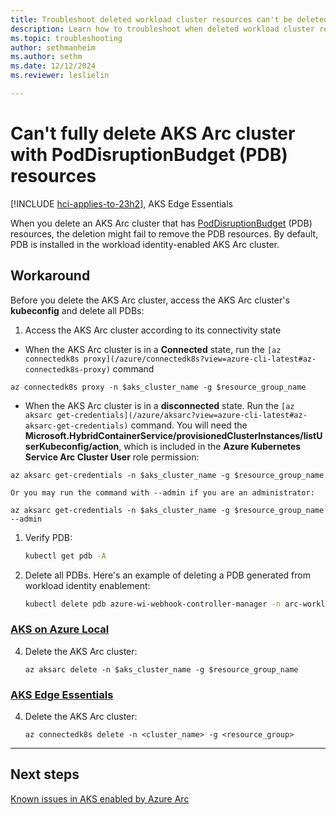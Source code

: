```yaml
---
title: Troubleshoot deleted workload cluster resources can't be deleted
description: Learn how to troubleshoot when deleted workload cluster resources can't be deleted.
ms.topic: troubleshooting
author: sethmanheim
ms.author: sethm
ms.date: 12/12/2024
ms.reviewer: leslielin

---
```


# Can't fully delete AKS Arc cluster with PodDisruptionBudget (PDB) resources

[!INCLUDE [hci-applies-to-23h2](includes/hci-applies-to-23h2.md)], AKS Edge Essentials

When you delete an AKS Arc cluster that has [PodDisruptionBudget](https://kubernetes.io/docs/tasks/run-application/configure-pdb/) (PDB) resources, the deletion might fail to remove the PDB resources. By default, PDB is installed in the workload identity-enabled AKS Arc cluster.

## Workaround

Before you delete the AKS Arc cluster, access the AKS Arc cluster's **kubeconfig** and delete all PDBs:

1. Access the AKS Arc cluster according to its connectivity state
  - When the AKS Arc cluster is in a **Connected** state, run the `[az connectedk8s proxy](/azure/connectedk8s?view=azure-cli-latest#az-connectedk8s-proxy)` command

   ```azurecli
   az connectedk8s proxy -n $aks_cluster_name -g $resource_group_name 
   ```
   
   - When the AKS Arc cluster is in a **disconnected** state. Run the `[az aksarc get-credentials](/azure/aksarc?view=azure-cli-latest#az-aksarc-get-credentials)` command. You will need the **Microsoft.HybridContainerService/provisionedClusterInstances/listUserKubeconfig/action**, which is included in the **Azure Kubernetes Service Arc Cluster User** role permission:
   ```azurecli
   az aksarc get-credentials -n $aks_cluster_name -g $resource_group_name
   ```
    
    Or you may run the command with --admin if you are an administrator:
   ```azurecli
   az aksarc get-credentials -n $aks_cluster_name -g $resource_group_name --admin
   ```
1. Verify PDB:

   ```bash
   kubectl get pdb -A 
   ```

1. Delete all PDBs. Here's an example of deleting a PDB generated from workload identity enablement:

    ```bash
    kubectl delete pdb azure-wi-webhook-controller-manager -n arc-workload-identity 
    ```

### [AKS on Azure Local](#tab/aks-on-azure-local)

4. Delete the AKS Arc cluster:

    ```azurecli
    az aksarc delete -n $aks_cluster_name -g $resource_group_name
    ```

### [AKS Edge Essentials](#tab/aks-edge-essentials)

4. Delete the AKS Arc cluster:

    ```azurecli
    az connectedk8s delete -n <cluster_name> -g <resource_group>
    ```

---

## Next steps

[Known issues in AKS enabled by Azure Arc](aks-known-issues.md)
